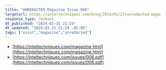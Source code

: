 ```yaml
---
title: "UNREDACTED Magazine Issue 006"
targeturl: https://inteltechniques.com/blog/2024/01/27/unredacted-magazine-issue-006/
response_type: reshare
dt_published: "2024-01-31 21:24"
dt_updated: "2024-01-31 21:24 -05:00"
tags: ["osint","magazine","unredacted"]
---
```


- [https://inteltechniques.com/magazine.html](https://inteltechniques.com/magazine.html)
- [https://inteltechniques.com/issues/006.pdf](https://inteltechniques.com/issues/006.pdf)
